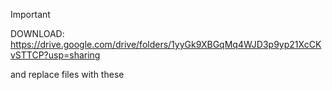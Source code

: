 Important


DOWNLOAD: https://drive.google.com/drive/folders/1yyGk9XBGqMq4WJD3p9yp21XcCKvSTTCP?usp=sharing 

and replace files with these
